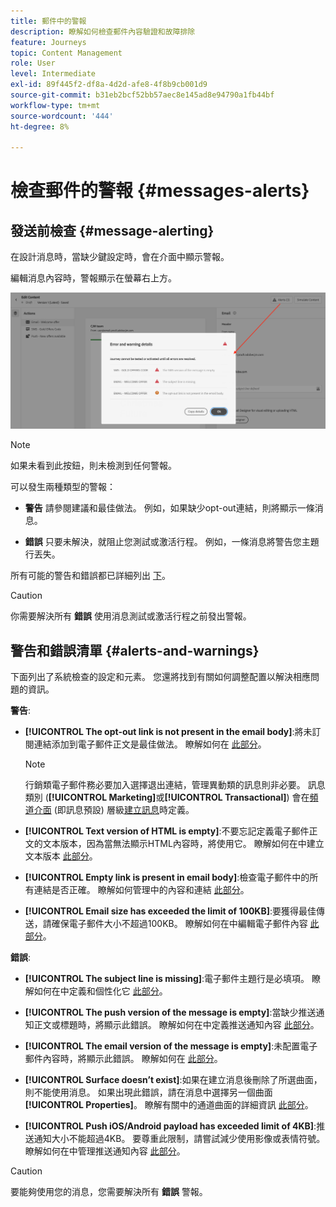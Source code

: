 ```yaml
---
title: 郵件中的警報
description: 瞭解如何檢查郵件內容驗證和故障排除
feature: Journeys
topic: Content Management
role: User
level: Intermediate
exl-id: 89f445f2-df8a-4d2d-afe8-4f8b9cb001d9
source-git-commit: b31eb2bcf52bb57aec8e145ad8e94790a1fb44bf
workflow-type: tm+mt
source-wordcount: '444'
ht-degree: 8%

---
```


# 檢查郵件的警報 {#messages-alerts}

## 發送前檢查 {#message-alerting}

在設計消息時，當缺少鍵設定時，會在介面中顯示警報。

編輯消息內容時，警報顯示在螢幕右上方。

![](assets/alerts-details.png)

>[!NOTE]
>
>如果未看到此按鈕，則未檢測到任何警報。

可以發生兩種類型的警報：

* **警告** 請參閱建議和最佳做法。 例如，如果缺少opt-out連結，則將顯示一條消息。

* **錯誤** 只要未解決，就阻止您測試或激活行程。 例如，一條消息將警告您主題行丟失。

所有可能的警告和錯誤都已詳細列出 [下](#alerts-and-warnings)。

>[!CAUTION]
>
> 你需要解決所有 **錯誤** 使用消息測試或激活行程之前發出警報。

## 警告和錯誤清單 {#alerts-and-warnings}

下面列出了系統檢查的設定和元素。 您還將找到有關如何調整配置以解決相應問題的資訊。

**警告**:

* **[!UICONTROL The opt-out link is not present in the email body]**:將未訂閱連結添加到電子郵件正文是最佳做法。 瞭解如何在 [此部分](consent.md#opt-out-management)。

   >[!NOTE]
   >
   >行銷類電子郵件務必要加入選擇退出連結，管理異動類的訊息則非必要。 訊息類別 (**[!UICONTROL Marketing]**&#x200B;或&#x200B;**[!UICONTROL Transactional]**) 會在[頻道介面](../configuration/channel-surfaces.md#email-type) (即訊息預設) 層級[建立訊息](get-started-content.md#create-new-message)時定義。

* **[!UICONTROL Text version of HTML is empty]**:不要忘記定義電子郵件正文的文本版本，因為當無法顯示HTML內容時，將使用它。 瞭解如何在中建立文本版本 [此部分](../design/text-version-email.md)。

* **[!UICONTROL Empty link is present in email body]**:檢查電子郵件中的所有連結是否正確。 瞭解如何管理中的內容和連結 [此部分](../design/create-email-content.md)。

* **[!UICONTROL Email size has exceeded the limit of 100KB]**:要獲得最佳傳送，請確保電子郵件大小不超過100KB。 瞭解如何在中編輯電子郵件內容 [此部分](../design/create-email-content.md)。

**錯誤**:

* **[!UICONTROL The subject line is missing]**:電子郵件主題行是必填項。 瞭解如何在中定義和個性化它 [此部分](create-email.md)。

   <!--HTML is empty when Amp HTML is present-->

* **[!UICONTROL The push version of the message is empty]**:當缺少推送通知正文或標題時，將顯示此錯誤。 瞭解如何在中定義推送通知內容 [此部分](create-push.md)。

* **[!UICONTROL The email version of the message is empty]**:未配置電子郵件內容時，將顯示此錯誤。 瞭解如何在 [此部分](../design/design-emails.md)。

* **[!UICONTROL Surface doesn’t exist]**:如果在建立消息後刪除了所選曲面，則不能使用消息。 如果出現此錯誤，請在消息中選擇另一個曲面 **[!UICONTROL Properties]**。 瞭解有關中的通道曲面的詳細資訊 [此部分](../configuration/channel-surfaces.md)。

* **[!UICONTROL Push iOS/Android payload has exceeded limit of 4KB]**:推送通知大小不能超過4KB。 要尊重此限制，請嘗試減少使用影像或表情符號。 瞭解如何在中管理推送通知內容 [此部分](create-push.md)。

>[!CAUTION]
>
> 要能夠使用您的消息，您需要解決所有 **錯誤** 警報。

<!--Other issues can stop publication such as:
* The push notification title is empty-->

